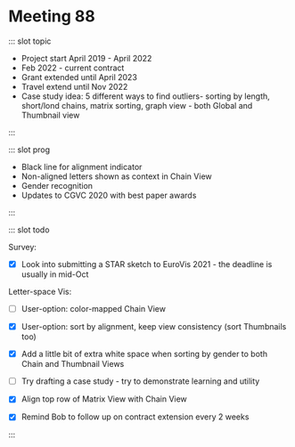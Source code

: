 # Meeting 88

<Meeting index="88" members="Bob, King, Mohammed, Wang" date="22 Sep 2020 11:00" nextDate="29 Sep 2020 11:00">

::: slot topic

- Project start April 2019 - April 2022
- Feb 2022 - current contract
- Grant extended until April 2023
- Travel extend until Nov 2022
- Case study idea: 5 different ways to find outliers- sorting by length, short/lond chains, matrix sorting, graph view - both Global and Thumbnail view

:::

::: slot prog

- Black line for alignment indicator
- Non-aligned letters shown as context in Chain View
- Gender recognition
- Updates to CGVC 2020 with best paper awards

:::

::: slot todo

Survey:

- [x] Look into submitting a STAR sketch to EuroVis 2021 - the deadline is usually in mid-Oct

Letter-space Vis:

- [ ] User-option: color-mapped Chain View
- [x] User-option: sort by alignment, keep view consistency (sort Thumbnails too)
- [x] Add a little bit of extra white space when sorting by gender to both Chain and Thumbnail Views
- [ ] Try drafting a case study - try to demonstrate learning and utility
- [x] Align top row of Matrix View with Chain View

- [x] Remind Bob to follow up on contract extension every 2 weeks

:::

</Meeting>
